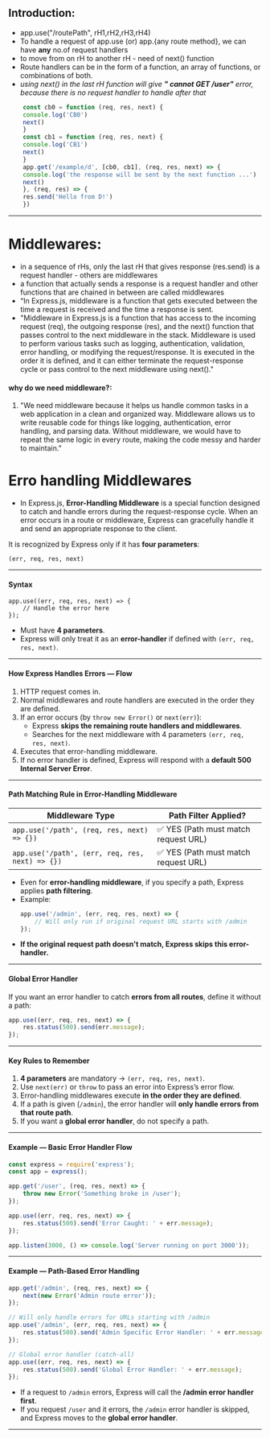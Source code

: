 ## Introduction: 

- app.use("/routePath", rH1,rH2,rH3,rH4)
- To handle a request of app.use (or) app.{any route method}, we can have **any** no.of request handlers
- to move from on rH to another rH - need of next() function
- Route handlers can be in the form of a function, an array of functions, or combinations of both.
- *using next() in the last rH function will give **" cannot GET /user"** error, because there is no request handler to handle after that*


```js
    const cb0 = function (req, res, next) {
    console.log('CB0')
    next()
    }
    const cb1 = function (req, res, next) {
    console.log('CB1')
    next()
    }
    app.get('/example/d', [cb0, cb1], (req, res, next) => {
    console.log('the response will be sent by the next function ...')
    next()
    }, (req, res) => {
    res.send('Hello from D!')
    })
```

---

# Middlewares:
- in a sequence of rHs, only the last rH that gives response (res.send) is a request handler - others are middlewares
-  a function that actually sends a response is a request handler and other functions that are chained in between are called middlewares
- “In Express.js, middleware is a function that gets executed between the time a request is received and the time a response is sent. 
- "Middleware in Express.js is a function that has access to the incoming request (req), the outgoing response (res), and the next() function that passes control to the next middleware in the stack. Middleware is used to perform various tasks such as logging, authentication, validation, error handling, or modifying the request/response. It is executed in the order it is defined, and it can either terminate the request-response cycle or pass control to the next middleware using next()."

#### why do we need middleware?: 
1. "We need middleware because it helps us handle common tasks in a web application in a clean and organized way. Middleware allows us to write reusable code for things like logging, authentication, error handling, and parsing data. Without middleware, we would have to repeat the same logic in every route, making the code messy and harder to maintain."

# Erro handling Middlewares
- In Express.js, **Error-Handling Middleware** is a special function designed to catch and handle errors during the request-response cycle. When an error occurs in a route or middleware, Express can gracefully handle it and send an appropriate response to the client.

It is recognized by Express only if it has **four parameters**:
```
(err, req, res, next)
```

---

####  Syntax
```
app.use((err, req, res, next) => {
    // Handle the error here
});
```
- Must have **4 parameters**.
- Express will only treat it as an **error-handler** if defined with `(err, req, res, next)`.

---

#### How Express Handles Errors — Flow
1. HTTP request comes in.
2. Normal middlewares and route handlers are executed in the order they are defined.
3. If an error occurs (by `throw new Error()` or `next(err)`):
   - Express **skips the remaining route handlers and middlewares**.
   - Searches for the next middleware with 4 parameters `(err, req, res, next)`.
4. Executes that error-handling middleware.
5. If no error handler is defined, Express will respond with a **default 500 Internal Server Error**.

---

####  Path Matching Rule in Error-Handling Middleware
| Middleware Type                        | Path Filter Applied? |
|----------------------------------------|----------------------|
| `app.use('/path', (req, res, next) => {})` | ✅ YES (Path must match request URL) |
| `app.use('/path', (err, req, res, next) => {})` | ✅ YES (Path must match request URL) |

- Even for **error-handling middleware**, if you specify a path, Express applies **path filtering**.
- Example:
    ```js
    app.use('/admin', (err, req, res, next) => {
        // Will only run if original request URL starts with /admin
    });
    ```
- **If the original request path doesn't match, Express skips this error-handler.**

---

####  Global Error Handler
If you want an error handler to catch **errors from all routes**, define it without a path:
```js
app.use((err, req, res, next) => {
    res.status(500).send(err.message);
});
```

---

#### Key Rules to Remember
1. **4 parameters** are mandatory → `(err, req, res, next)`.
2. Use `next(err)` or `throw` to pass an error into Express’s error flow.
3. Error-handling middlewares execute **in the order they are defined**.
4. If a path is given (`/admin`), the error handler will **only handle errors from that route path**.
5. If you want a **global error handler**, do not specify a path.

---

####  Example — Basic Error Handler Flow
```js
const express = require('express');
const app = express();

app.get('/user', (req, res, next) => {
    throw new Error('Something broke in /user');
});

app.use((err, req, res, next) => {
    res.status(500).send('Error Caught: ' + err.message);
});

app.listen(3000, () => console.log('Server running on port 3000'));
```

---

#### Example — Path-Based Error Handling
```js
app.get('/admin', (req, res, next) => {
    next(new Error('Admin route error'));
});

// Will only handle errors for URLs starting with /admin
app.use('/admin', (err, req, res, next) => {
    res.status(500).send('Admin Specific Error Handler: ' + err.message);
});

// Global error handler (catch-all)
app.use((err, req, res, next) => {
    res.status(500).send('Global Error Handler: ' + err.message);
});
```
- If a request to `/admin` errors, Express will call the **/admin error handler first**.
- If you request `/user` and it errors, the `/admin` error handler is skipped, and Express moves to the **global error handler**.

---


